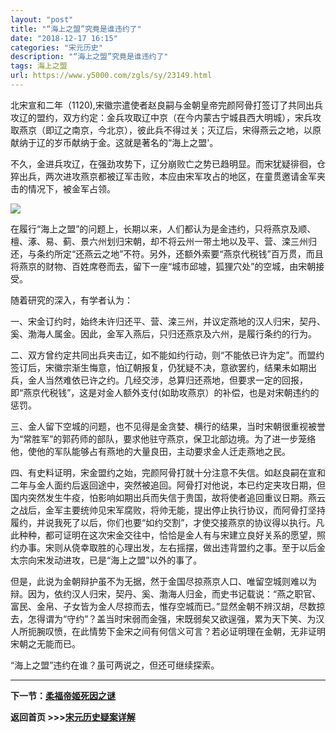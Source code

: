 ```yaml
---
layout: "post"
title: "“海上之盟”究竟是谁违约了"
date: "2018-12-17 16:15"
categories: "宋元历史"
description: "“海上之盟”究竟是谁违约了"
tags: 海上之盟
url: https://www.y5000.com/zgls/sy/23149.html
---
```






北宋宣和二年（1120),宋徽宗遣使者赵良嗣与金朝皇帝完颜阿骨打签订了共同出兵攻辽的盟约，双方约定：金兵攻取辽中京（在今内蒙古宁城县西大明城），宋兵攻取燕京（即辽之南京，今北京），彼此兵不得过关；灭辽后，宋得燕云之地，以原献纳于辽的岁币献纳于金。这就是著名的“海上之盟'。

不久，金进兵攻辽，在强劲攻势下，辽分崩败亡之势已趋明显。而宋犹疑徘徊，仓猝出兵，两次进攻燕京都被辽军击败，本应由宋军攻占的地区，在童贯邀请金军夹击的情况下，被金军占领。

![](https://img.y5000.com/uploads/allimg/170629/8-1F629133FV15.jpg)

在履行“海上之盟”的问题上，长期以来，人们都认为是金违约，只将燕京及顺、檀、涿、易、蓟、景六州划归宋朝，却不将云州一带土地以及平、营、滦三州归还，与条约所定“还燕云之地”不符。另外，还额外索要“燕京代税钱”百万贯，而且将燕京的财物、百姓席卷而去，留下一座“城市邱墟，狐狸穴处”的空城，由宋朝接受。

随着研究的深入，有学者认为：

一、宋金订约时，始终未许归还平、营、滦三州，并议定燕地的汉人归宋，契丹、奚、渤海人属金。因此，金军入燕后，只归还燕京及六州，是履行条约的行为。

二、双方曾约定共同出兵夹击辽，如不能如约行动，则“不能依已许为定”。而盟约签订后，宋徽宗渐生悔意，怕辽朝报复，仍犹疑不决，意欲罢约，结果未如期出兵，金人当然难依已许之约。几经交涉，总算归还燕地，但要求一定的回报，即“燕京代税钱”，这是对金人额外支付(如助攻燕京）的补偿，也是对宋朝违约的惩罚。

三、金人留下空城的问题，也不见得是金贪婪、横行的结果，当时宋朝很重视被誉为“常胜军”的郭药师的部队，要求他驻守燕京，保卫北部边境。为了进一步笼络他，使他的军队能够占有燕地的大量良田，主动要求金人迁走燕地之民。

四、有史料证明，宋金盟约之始，完颜阿骨打就十分注意不失信。如赵良嗣在宣和二年与金人面约后返回途中，突然被追回。阿骨打对他说，本已约定夹攻日期，但国内突然发生牛疫，怕影响如期出兵而失信于贵国，故将使者追回重议日期。燕云之战后，金军主要统帅见宋军腐败，将帅无能，提出停止执行协议，而阿骨打坚持履约，并说我死了以后，你们也要“如约交割”，才使交接燕京的协议得以执行。凡此种种，都可证明在这次宋金交往中，恰恰是金人有与宋建立良好关系的愿望，照约办事。宋则从侥幸取胜的心理出发，左右摇摆，做出违背盟约之事。至于以后金太宗向宋发动进攻，已是“海上之盟”以外的事了。

但是，此说为金朝辩护虽不为无据，然于金国尽掠燕京人口、唯留空城则难以为辩。因为，依约汉人归宋，契丹、奚、渤海人归金，而史书记载说：“燕之职官、富民、金帛、子女皆为金人尽掠而去，惟存空城而已。”显然金朝不辨汉胡，尽数掠去，怎得谓为“守约”？盖当时宋弱而金强，宋既弱矣又欲逞强，累为天下笑、为汉人所扼腕叹愤，在此情势下金宋之间有何信义可言？若必证明理在金朝，无非证明宋朝之无能而已。

“海上之盟”违约在谁？虽可两说之，但还可继续探索。

* * *

**下一节：[柔福帝姬死因之谜](https://www.y5000.com/zgls/sy/23150.html)**

**返回首页 >>>[宋元历史疑案详解](https://www.y5000.com/zgls/sy/23199.html)**
